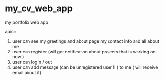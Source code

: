 # my_cv_web_app

my portfolio web app

apic::

1.  user can see my greetings and about page
    my contact info and all about me 
2. user can register (will get notification about projects that is working on now )
3. user can logIn / out
4.  user can add message (can be unregistered user !! )
    to me ( will receive email about it)


